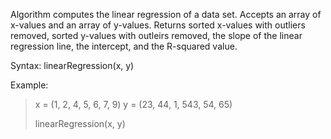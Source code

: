 Algorithm computes the linear regression of a data set. Accepts an array of x-values and an array of y-values. Returns sorted x-values 
with outliers removed, sorted y-values with outleirs removed, the slope of the linear regression line, the intercept, and the R-squared value.

Syntax: linearRegression(x, y)

Example:
> x = (1, 2, 4, 5, 6, 7, 9)
> y = (23, 44, 1, 543, 54, 65)
>
> linearRegression(x, y)
